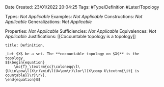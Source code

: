 <div class="topSpace"></div>

Date Created: 23/01/2022 20:04:25
Tags: #Type/Definition #Later/Topology

Types: _Not Applicable_
Examples: _Not Applicable_ 
Constructions: _Not Applicable_
Generalizations: _Not Applicable_

Properties: _Not Applicable_
Sufficiencies: _Not Applicable_
Equivalences: _Not Applicable_
Justifications: [[Cocountable topology is a topology]]

``` ad-Definition
title: Definition.

_Let $X$ be a set. The **cocountable topology on $X$** is the topology_
$$\begin{equation}
    \mc{T}_\textrm{cc}\coloneqq\l\{U\in\pow\l(X\r)\mid\l(U=\em\r)\lor\l(X\comp U\textrm{\it{ is countable}}\r)\r\}.
\end{equation}$$

```
